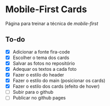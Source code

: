 # Mobile-First Cards

Página para treinar a técnica de *mobile-first*

## To-do

- [x] Adicionar a fonte fira-code
- [x] Escolher o tema dos cards
- [x] Salvar as fotos no repositório
- [x] Adequar os textos a cada foto
- [x] Fazer o estilo do header
- [x] Fazer o estilo do main (posicionar os cards)
- [x] Fazer o estilo dos cards (efeito de hover)
- [ ] Subir para o github
- [ ] Publicar no github pages
